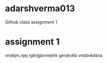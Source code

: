 # adarshverma013
Github  class assignment 1
<html>
<head>
<title>git class assignment 1</title>
</head>
<body>
<h1> assignment 1 </h1>
</body>
vnskjm,njej
  rgkrjgbvnejmk
  genjkvkb
  vnsbvkdsna
